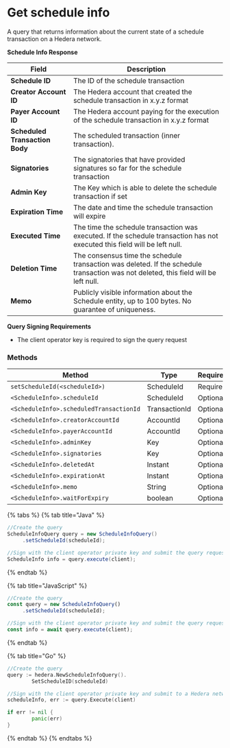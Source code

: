 # Get schedule info

A query that returns information about the current state of a schedule transaction on a Hedera network.

**Schedule Info Response**

| Field                          | Description                                                                                                                         |
| ------------------------------ | ----------------------------------------------------------------------------------------------------------------------------------- |
| **Schedule ID**                | The ID of the schedule transaction                                                                                                  |
| **Creator Account ID**         | The Hedera account that created the schedule transaction in x.y.z format                                                            |
| **Payer Account ID**           | The Hedera account paying for the execution of the schedule transaction in x.y.z format                                             |
| **Scheduled Transaction Body** | The scheduled transaction (inner transaction).                                                                                      |
| **Signatories**                | The signatories that have provided signatures so far for the schedule transaction                                                   |
| **Admin Key**                  | The Key which is able to delete the schedule transaction if set                                                                     |
| **Expiration Time**            | The date and time the schedule transaction will expire                                                                              |
| **Executed Time**              | The time the schedule transaction was executed. If the schedule transaction has not executed this field will be left null.          |
| **Deletion Time**              | The consensus time the schedule transaction was deleted. If the schedule transaction was not deleted, this field will be left null. |
| **Memo**                       | Publicly visible information about the Schedule entity, up to 100 bytes. No guarantee of uniqueness.                                |

**Query Signing Requirements**

* The client operator key is required to sign the query request

### Methods

| Method                                  | Type          | Requirement |
| --------------------------------------- | ------------- | ----------- |
| `setScheduleId(<scheduleId>)`           | ScheduleId    | Required    |
| `<ScheduleInfo>.scheduleId`             | ScheduleId    | Optional    |
| `<ScheduleInfo>.scheduledTransactionId` | TransactionId | Optional    |
| `<ScheduleInfo>.creatorAccountId`       | AccountId     | Optional    |
| `<ScheduleInfo>.payerAccountId`         | AccountId     | Optional    |
| `<ScheduleInfo>.adminKey`               | Key           | Optional    |
| `<ScheduleInfo>.signatories`            | Key           | Optional    |
| `<ScheduleInfo>.deletedAt`              | Instant       | Optional    |
| `<ScheduleInfo>.expirationAt`           | Instant       | Optional    |
| `<ScheduleInfo>.memo`                   | String        | Optional    |
| `<ScheduleInfo>.waitForExpiry`          | boolean       | Optional    |

{% tabs %}
{% tab title="Java" %}
```java
//Create the query
ScheduleInfoQuery query = new ScheduleInfoQuery()
     .setScheduleId(scheduleId);

//Sign with the client operator private key and submit the query request to a node in a Hedera network
ScheduleInfo info = query.execute(client);
```
{% endtab %}

{% tab title="JavaScript" %}
```javascript
//Create the query
const query = new ScheduleInfoQuery()
     .setScheduleId(scheduleId);

//Sign with the client operator private key and submit the query request to a node in a Hedera network
const info = await query.execute(client);
```
{% endtab %}

{% tab title="Go" %}
```go
//Create the query
query := hedera.NewScheduleInfoQuery().
		SetScheduleID(scheduleId)

//Sign with the client operator private key and submit to a Hedera network
scheduleInfo, err := query.Execute(client)

if err != nil {
		panic(err)
}
```
{% endtab %}
{% endtabs %}
